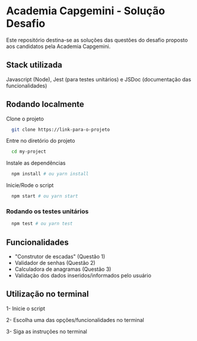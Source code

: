 
# Academia Capgemini - Solução Desafio

Este repositório destina-se as soluções das questões do desafio proposto aos candidatos pela Academia Capgemini.

## Stack utilizada


Javascript (Node), Jest (para testes unitários) e JSDoc (documentação das funcionalidades)


## Rodando localmente

Clone o projeto

```bash
  git clone https://link-para-o-projeto
```

Entre no diretório do projeto

```bash
  cd my-project
```

Instale as dependências

```bash
  npm install # ou yarn install
```

Inicie/Rode o script

```bash
  npm start # ou yarn start
```


### Rodando os testes unitários

```bash
  npm test # ou yarn test
```


## Funcionalidades

- "Construtor de escadas" (Questão 1)
- Validador de senhas (Questão 2)
- Calculadora de anagramas (Questão 3)
- Validação dos dados inseridos/informados pelo usuário

## Utilização no terminal
 1- Inicie o script

 2- Escolha uma das opções/funcionalidades no terminal

 3- Siga as instruções no terminal
